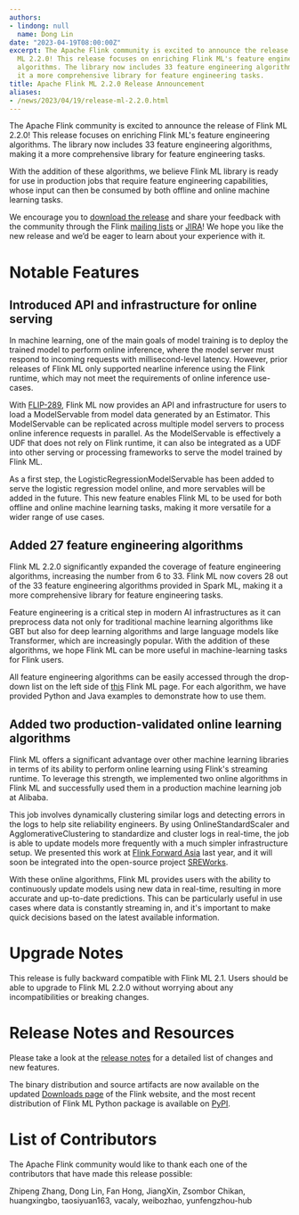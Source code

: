 ```yaml
---
authors:
- lindong: null
  name: Dong Lin
date: "2023-04-19T08:00:00Z"
excerpt: The Apache Flink community is excited to announce the release of Flink
  ML 2.2.0! This release focuses on enriching Flink ML's feature engineering
  algorithms. The library now includes 33 feature engineering algorithms, making
  it a more comprehensive library for feature engineering tasks.
title: Apache Flink ML 2.2.0 Release Announcement
aliases:
- /news/2023/04/19/release-ml-2.2.0.html
---
```


The Apache Flink community is excited to announce the release of Flink ML 2.2.0!
This release focuses on enriching Flink ML's feature engineering algorithms. The
library now includes 33 feature engineering algorithms, making it a more
comprehensive library for feature engineering tasks.

With the addition of these algorithms, we believe Flink ML library is ready for
use in production jobs that require feature engineering capabilities, whose
input can then be consumed by both offline and online machine learning tasks.

We encourage you to [download the
release](https://flink.apache.org/downloads.html) and share your feedback with
the community through the Flink [mailing
lists](https://flink.apache.org/community.html#mailing-lists) or
[JIRA](https://issues.apache.org/jira/browse/flink)! We hope you like the new
release and we’d be eager to learn about your experience with it.

# Notable Features

## Introduced API and infrastructure for online serving

In machine learning, one of the main goals of model training is to deploy the
trained model to perform online inference, where the model server must respond
to incoming requests with millisecond-level latency. However, prior releases of
Flink ML only supported nearline inference using the Flink runtime, which may
not meet the requirements of online inference use-cases.

With
[FLIP-289](https://cwiki.apache.org/confluence/pages/viewpage.action?pageId=240881268),
Flink ML now provides an API and infrastructure for users to load a
ModelServable from model data generated by an Estimator. This ModelServable can
be replicated across multiple model servers to process online inference requests
in parallel. As the ModelServable is effectively a UDF that does not rely on
Flink runtime, it can also be integrated as a UDF into other serving or
processing frameworks to serve the model trained by Flink ML.

As a first step, the LogisticRegressionModelServable has been added to serve the
logistic regression model online, and more servables will be added in the
future. This new feature enables Flink ML to be used for both offline and online
machine learning tasks, making it more versatile for a wider range of use cases.

## Added 27 feature engineering algorithms

Flink ML 2.2.0 significantly expanded the coverage of feature engineering
algorithms, increasing the number from 6 to 33. Flink ML now covers 28 out of
the 33 feature engineering algorithms provided in Spark ML, making it a more
comprehensive library for feature engineering tasks.

Feature engineering is a critical step in modern AI infrastructures as it can
preprocess data not only for traditional machine learning algorithms like GBT
but also for deep learning algorithms and large language models like
Transformer, which are increasingly popular. With the addition of these
algorithms, we hope Flink ML can be more useful in machine-learning tasks for
Flink users.

All feature engineering algorithms can be easily accessed through the drop-down
list on the left side of
[this](https://nightlies.apache.org/flink/flink-ml-docs-master/docs/operators/feature/binarizer/)
Flink ML page. For each algorithm, we have provided Python and Java examples to
demonstrate how to use them.

## Added two production-validated online learning algorithms

Flink ML offers a significant advantage over other machine learning libraries in
terms of its ability to perform online learning using Flink's streaming runtime.
To leverage this strength, we implemented two online algorithms in Flink ML and
successfully used them in a production machine learning job at Alibaba.

This job involves dynamically clustering similar logs and detecting errors in
the logs to help site reliability engineers. By using OnlineStandardScaler and
AgglomerativeClustering to standardize and cluster logs in real-time, the job is
able to update models more frequently with a much simpler infrastructure setup.
We presented this work at [Flink Forward Asia](https://flink-forward.org.cn/)
last year, and it will soon be integrated into the open-source project
[SREWorks](https://github.com/alibaba/SREWorks).

With these online algorithms, Flink ML provides users with the ability to
continuously update models using new data in real-time, resulting in more
accurate and up-to-date predictions. This can be particularly useful in use
cases where data is constantly streaming in, and it's important to make quick
decisions based on the latest available information.

# Upgrade Notes

This release is fully backward compatible with Flink ML 2.1. Users should be
able to upgrade to Flink ML 2.2.0 without worrying about any incompatibilities
or breaking changes.

# Release Notes and Resources

Please take a look at the [release
notes](https://issues.apache.org/jira/secure/ReleaseNote.jspa?projectId=12315522&version=12351884)
for a detailed list of changes and new features.

The binary distribution and source artifacts are now available on the updated
[Downloads page](https://flink.apache.org/downloads.html) of the Flink website,
and the most recent distribution of Flink ML Python package is available on
[PyPI](https://pypi.org/project/apache-flink-ml).

# List of Contributors

The Apache Flink community would like to thank each one of the contributors that
have made this release possible:

Zhipeng Zhang, Dong Lin, Fan Hong, JiangXin, Zsombor Chikan, huangxingbo,
taosiyuan163, vacaly, weibozhao, yunfengzhou-hub

